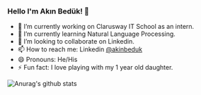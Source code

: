 ### Hello I'm Akın Bedük! 👋

- 🔭 I’m currently working on Clarusway IT School as an intern.
- 🌱 I’m currently learning Natural Language Processing.
- 👯 I’m looking to collaborate on Linkedin.
- 📫 How to reach me: Linkedin [@akinbeduk](https://www.linkedin.com/in/akinbeduk/)
- 😄 Pronouns: He/His
- ⚡ Fun fact: I love playing with my 1 year old daughter.

![Anurag's github stats](https://github-readme-stats.vercel.app/api?username=akinbeduk&theme=algolia&show_icons=true)
